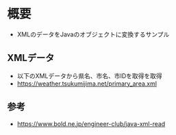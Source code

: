 # 概要
- XMLのデータをJavaのオブジェクトに変換するサンプル

## XMLデータ
- 以下のXMLデータから県名、市名、市IDを取得を取得
- https://weather.tsukumijima.net/primary_area.xml

## 参考
- https://www.bold.ne.jp/engineer-club/java-xml-read
